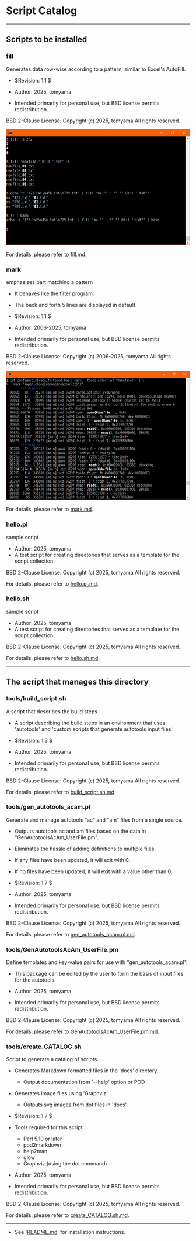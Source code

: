 <!--- This file is auto-generated by `make catalog`. Do not edit manually. -->
# Script Catalog

* * *

## Scripts to be installed

### fill

Generates data row-wise according to a pattern, similar to Excel's AutoFill.

- $Revision: 1.1 $

- Author: 2025, tomyama
- Intended primarily for personal use, but BSD license permits redistribution.

BSD 2-Clause License:
Copyright (c) 2025, tomyama
All rights reserved.

![Image of the fill command execution](img/fill.jpg)

For details, please refer to [fill.md](fill.md).

### mark

emphasizes part matching a pattern

- It behaves like the filter program.
- The back and forth 5 lines are displayed in default.

- $Revision: 1.1 $

- Author: 2006-2025, tomyama
- Intended primarily for personal use, but BSD license permits redistribution.

BSD 2-Clause License:
Copyright (c) 2006-2025, tomyama
All rights reserved.

![Image of the mark command execution](img/mark.jpg)

For details, please refer to [mark.md](mark.md).

### hello.pl

sample script

- Author: 2025, tomyama
- A test script for creating directories that serves as a template for the script collection.

BSD 2-Clause License:
Copyright (c) 2025, tomyama
All rights reserved.

For details, please refer to [hello.pl.md](hello.pl.md).

### hello.sh

sample script

- Author: 2025, tomyama
- A test script for creating directories that serves as a template for the script collection.

BSD 2-Clause License:
Copyright (c) 2025, tomyama
All rights reserved.

For details, please refer to [hello.sh.md](hello.sh.md).

* * *

## The script that manages this directory

### tools/build_script.sh

A script that describes the build steps

- A script describing the build steps in an environment
  that uses 'autotools' and 'custom scripts that generate autotools input files'.

- $Revision: 1.3 $

- Author: 2025, tomyama
- Intended primarily for personal use, but BSD license permits redistribution.

BSD 2-Clause License:
Copyright (c) 2025, tomyama
All rights reserved.

For details, please refer to [build_script.sh.md](build_script.sh.md).

### tools/gen_autotools_acam.pl

Generate and manage autotools "ac" and "am" files from a single source.

- Outputs autotools ac and am files based on the data in "GenAutotoolsAcAm_UserFile.pm".
- Eliminates the hassle of adding definitions to multiple files.

- If any files have been updated, it will exit with 0.
- If no files have been updated, it will exit with a value other than 0.

- $Revision: 1.7 $

- Author: 2025, tomyama
- Intended primarily for personal use, but BSD license permits redistribution.

BSD 2-Clause License:
Copyright (c) 2025, tomyama
All rights reserved.

For details, please refer to [gen_autotools_acam.pl.md](gen_autotools_acam.pl.md).

### tools/GenAutotoolsAcAm_UserFile.pm

Define templates and key-value pairs for use with "gen_autotools_acam.pl".

- This package can be edited by the user to form the basis of input files for the autotools.

- Author: 2025, tomyama
- Intended primarily for personal use, but BSD license permits redistribution.

BSD 2-Clause License:
Copyright (c) 2025, tomyama
All rights reserved.

For details, please refer to [GenAutotoolsAcAm_UserFile.pm.md](GenAutotoolsAcAm_UserFile.pm.md).

### tools/create_CATALOG.sh

Script to generate a catalog of scripts.

- Generates Markdown formatted files in the 'docs' directory.
  - Output documentation from '--help' option or POD
- Generates image files using 'Graphviz'.
  - Outputs svg images from dot files in 'docs'.

- $Revision: 1.7 $

- Tools required for this script
  - Perl 5.10 or later
  - pod2markdown
  - help2man
  - glow
  - Graphviz (using the dot command)

- Author: 2025, tomyama
- Intended primarily for personal use, but BSD license permits redistribution.

BSD 2-Clause License:
Copyright (c) 2025, tomyama
All rights reserved.

For details, please refer to [create_CATALOG.sh.md](create_CATALOG.sh.md).


* * *
- See '[README.md](../README.md)' for installation instructions.
